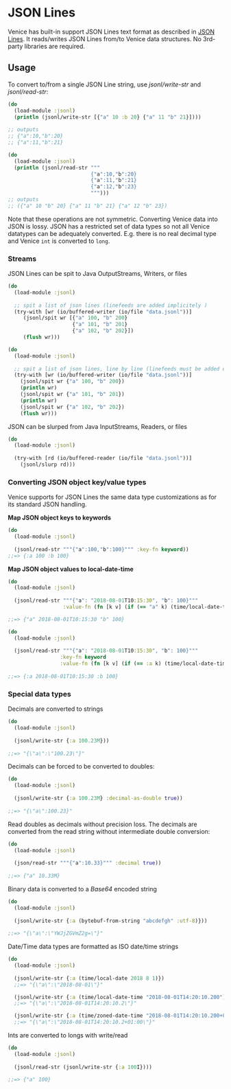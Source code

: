 # JSON Lines

Venice has built-in support JSON Lines text format as described in [JSON Lines](https://jsonlines.org/). It reads/writes JSON Lines from/to Venice data 
structures. No 3rd-party libraries are required.


## Usage

To convert to/from a single JSON Line string, use *jsonl/write-str* and *jsonl/read-str*:

```clojure
(do
  (load-module :jsonl)
  (println (jsonl/write-str [{"a" 10 :b 20} {"a" 11 "b" 21}])))
  
;; outputs
;; {"a":10,"b":20}
;; {"a":11,"b":21}
```

```clojure
(do
  (load-module :jsonl)
  (println (jsonl/read-str """
                           {"a":10,"b":20}
                           {"a":11,"b":21}
                           {"a":12,"b":23}
                           """)))
;; outputs
;; ({"a" 10 "b" 20} {"a" 11 "b" 21} {"a" 12 "b" 23})
```

Note that these operations are not symmetric. Converting Venice data into JSON is lossy. 
JSON has a restricted set of data types so not all Venice datatypes can be adequately 
converted. E.g. there is no real decimal type and Venice `int` is converted to `long`.


### Streams

JSON Lines can be spit to Java OutputStreams, Writers, or files

```clojure
(do
  (load-module :jsonl)
  
  ;; spit a list of json lines (linefeeds are added implicitely )
  (try-with [wr (io/buffered-writer (io/file "data.jsonl"))]
     (jsonl/spit wr [{"a" 100, "b" 200} 
                     {"a" 101, "b" 201} 
                     {"a" 102, "b" 202}])
     (flush wr)))
```

```clojure
(do
  (load-module :jsonl)
  
  ;; spit a list of json lines, line by line (linefeeds must be added exlicitely)
  (try-with [wr (io/buffered-writer (io/file "data.jsonl"))]
    (jsonl/spit wr {"a" 100, "b" 200})
    (println wr)
    (jsonl/spit wr {"a" 101, "b" 201})
    (println wr)
    (jsonl/spit wr {"a" 102, "b" 202})
    (flush wr)))
```

JSON can be slurped from Java InputStreams, Readers, or files

```clojure
(do
  (load-module :jsonl)
  
  (try-with [rd (io/buffered-reader (io/file "data.jsonl"))]
    (jsonl/slurp rd)))
```


### Converting JSON object key/value types

Venice supports for JSON Lines the same data type customizations as for its standard 
JSON handling.

**Map JSON object keys to keywords**

```clojure
(do
  (load-module :jsonl)
  
  (jsonl/read-str """{"a":100,"b":100}""" :key-fn keyword))
;;=> {:a 100 :b 100}
```

**Map JSON object values to local-date-time**

```clojure
(do
  (load-module :jsonl)
  
  (jsonl/read-str """{"a": "2018-08-01T10:15:30", "b": 100}""" 
                  :value-fn (fn [k v] (if (== "a" k) (time/local-date-time v) v))))

;;=> {"a" 2018-08-01T10:15:30 "b" 100}
```

```clojure
(do
  (load-module :jsonl)
  
  (jsonl/read-str """{"a": "2018-08-01T10:15:30", "b": 100}""" 
                 :key-fn keyword 
                 :value-fn (fn [k v] (if (== :a k) (time/local-date-time v) v))))
                 
;;=> {:a 2018-08-01T10:15:30 :b 100}
```


### Special data types

Decimals are converted to strings

```clojure
(do
  (load-module :jsonl)
  
  (jsonl/write-str {:a 100.23M}))
  
;;=> "{\"a\":\"100.23\"}"
```

Decimals can be forced to be converted to doubles:

```clojure
(do
  (load-module :jsonl)
  
  (jsonl/write-str {:a 100.23M} :decimal-as-double true))
  
;;=> "{\"a\":100.23}"
```

Read doubles as decimals without precision loss. 
The decimals are converted from the read string without
intermediate double conversion:

```clojure
(do
  (load-module :jsonl)
  
  (json/read-str """{"a":10.33}""" :decimal true))
  
;;=> {"a" 10.33M}
```


Binary data is converted to a _Base64_ encoded string

```clojure
(do
  (load-module :jsonl)
  
  (jsonl/write-str {:a (bytebuf-from-string "abcdefgh" :utf-8)}))
  
;;=> "{\"a\":\"YWJjZGVmZ2g=\"}"
```

Date/Time data types are formatted as ISO date/time strings 

```clojure
(do
  (load-module :jsonl)
  
  (jsonl/write-str {:a (time/local-date 2018 8 1)})
  ;;=> "{\"a\":\"2018-08-01\"}"

  (jsonl/write-str {:a (time/local-date-time "2018-08-01T14:20:10.200")})
  ;;=> "{\"a\":\"2018-08-01T14:20:10.2\"}"

  (jsonl/write-str {:a (time/zoned-date-time "2018-08-01T14:20:10.200+01:00")}))
  ;;=> "{\"a\":\"2018-08-01T14:20:10.2+01:00\"}"
```

Ints are converted to longs with write/read

```clojure
(do
  (load-module :jsonl)
  
  (jsonl/read-str (jsonl/write-str {:a 100I})))
  
;;=> {"a" 100}
```

